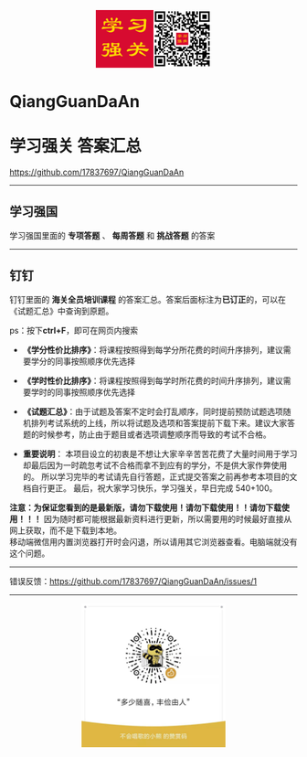 <p align="center"><img width="20%" src="学习强关logo.jpg" /><img width="20%" src="QiangGuanDaAn_QR.png" /></p>

# QiangGuanDaAn #

# 学习强关 答案汇总 #  
https://github.com/17837697/QiangGuanDaAn

---

## 学习强国 ##

学习强国里面的 **专项答题** 、 **每周答题** 和 **挑战答题** 的答案

---

## 钉钉 ##

钉钉里面的 **海关全员培训课程** 的答案汇总。答案后面标注为**已订正**的，可以在《试题汇总》中查询到原题。  

ps：按下**ctrl+F**，即可在网页内搜索

+ **《学分性价比排序》**：将课程按照得到每学分所花费的时间升序排列，建议需要学分的同事按照顺序优先选择
+ **《学时性价比排序》**：将课程按照得到每学时所花费的时间升序排列，建议需要学时的同事按照顺序优先选择
+ **《试题汇总》**：由于试题及答案不定时会打乱顺序，同时提前预防试题选项随机排列考试系统的上线，所以将试题及选项和答案提前下载下来。建议大家答题的时候参考，防止由于题目或者选项调整顺序而导致的考试不合格。

+ **重要说明**：
本项目设立的初衷是不想让大家辛辛苦苦花费了大量时间用于学习却最后因为一时疏忽考试不合格而拿不到应有的学分，不是供大家作弊使用的。
所以学习完毕的考试请先自行答题，正式提交答案之前再参考本项目的文档自行更正。
最后，祝大家学习快乐，学习强关，早日完成 540+100。
  
**注意：为保证您看到的是最新版，请勿下载使用！请勿下载使用！！请勿下载使用！！！** 因为随时都可能根据最新资料进行更新，所以需要用的时候最好直接从网上获取，而不是下载到本地。  
移动端微信用内置浏览器打开时会闪退，所以请用其它浏览器查看。电脑端就没有这个问题。

---
错误反馈：https://github.com/17837697/QiangGuanDaAn/issues/1

---

<p align="center"><img width="50%" src="微信赞赏码.jpg" /></p>
